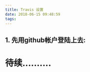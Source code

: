 ```yaml
---
title: Travis 设置
date: 2018-06-15 09:48:59
tags:
---
```


## 1. 先用github帐户登陆上去:
<!--more-->

# 待续..........